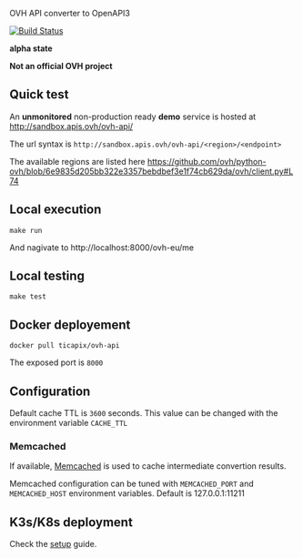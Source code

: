 OVH API converter to OpenAPI3

[![Build Status](https://travis-ci.org/ticapix/ovh-api.svg?branch=master)](https://travis-ci.org/ticapix/ovh-api)

**alpha state**

**Not an official OVH project**

## Quick test

An **unmonitored** non-production ready **demo** service is hosted at http://sandbox.apis.ovh/ovh-api/

The url syntax is `http://sandbox.apis.ovh/ovh-api/<region>/<endpoint>`

The available regions are listed here https://github.com/ovh/python-ovh/blob/6e9835d205bb322e3357bebdbef3e1f74cb629da/ovh/client.py#L74

## Local execution

```shell
make run
```

And nagivate to http://localhost:8000/ovh-eu/me

## Local testing

```shell
make test
```

## Docker deployement

```shell
docker pull ticapix/ovh-api
```

The exposed port is `8000`

## Configuration

Default cache TTL is `3600` seconds. This value can be changed with the environment variable `CACHE_TTL`

### Memcached

If available, [Memcached](https://memcached.org/) is used to cache intermediate convertion results.

Memcached configuration can be tuned with `MEMCACHED_PORT` and `MEMCACHED_HOST` environment variables. Default is 127.0.0.1:11211

## K3s/K8s deployment

Check the [setup](setup.md) guide.

